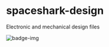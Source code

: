 # spaceshark-design
Electronic and mechanical design files

![badge-img](https://img.shields.io/badge/Made%20at-%23dotastro-brightgreen.svg)

